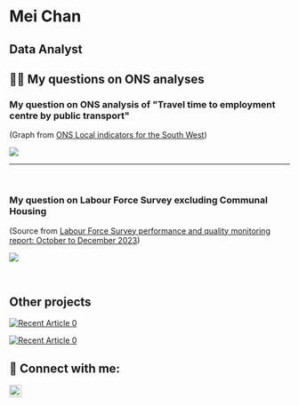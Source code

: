 <h1>Mei Chan</h1>
<h2>Data Analyst</h2>
<!-- <h2>👨‍💻 Projects:</h2> -->

<h2>👨‍💻 My questions on ONS analyses</h2>

<!-- My question on ONS analysis of "Travel time to employment centre by public transport"  -->
<h3> My question on ONS analysis of "Travel time to employment centre by public transport" </h3>

(Graph from <a href="https://explore-local-statistics.beta.ons.gov.uk/areas/E12000009-south-west/indicators#connectivity">ONS Local indicators for the South West</a>)

<p dir="auto"><img src="https://github.com/meic100/ONS-Question1/assets/169346776/45eafaae-4570-4e8a-9db8-81ed3c77ff9d" style="max-width: 100%;">
</p>

---
<br>
<!-- My question on Labour Force Survey excluding Communal Housing -->
<h3> My question on Labour Force Survey excluding Communal Housing </h3>

(Source from <a href="https://www.ons.gov.uk/employmentandlabourmarket/peopleinwork/employmentandemployeetypes/methodologies/labourforcesurveyperformanceandqualitymonitoringreportoctobertodecember2023#summary-of-methods">Labour Force Survey performance and quality monitoring report: October to December 2023</a>)

<p dir="auto"><img src="https://github.com/meic100/ONS-Question1/assets/169346776/a542157f-ca21-47d5-aa58-c6c68d1b34ae" style="max-width: 100%;">
</p>

<br>

<h2>Other projects</h2>
<!-- Domino's Pizza - Spotlight on Sales in Nigeria for 8.30-9.30am for 2 weeks in December 2015 -->
<!-- Power BI dashboard of Domino's Pizza sales -->
<p dir="auto"><a href="https://github.com/meic100/Dominos-Pizza" rel="nofollow"><img src="https://github.com/meic100/Dominos-Pizza/assets/169346776/3ab01251-a54a-48eb-802e-42298b1f98f1" alt="Recent Article 0" data-canonical-src="https://github.com/meic100/Dominos-Pizza" style="max-width: 100%;"></a>
</p>

<!-- Python in Jupyter Notebook -->
<p dir="auto"><a href="https://github.com/meic100/Car-sales" rel="nofollow"><img src="https://github.com/meic100/Car-sales/assets/169346776/54985620-e4bc-433e-b386-54f0f2f02941" alt="Recent Article 0" data-canonical-src="https://github.com/meic100/Car-sales" style="max-width: 100%;"></a></p>

<h2> 🤳 Connect with me:</h2>

[<img align="left" alt="MeiChan | LinkedIn" width="22px" src="https://cdn.jsdelivr.net/npm/simple-icons@v3/icons/linkedin.svg" />][linkedin]

[linkedin]: https://www.linkedin.com/in/meic100
